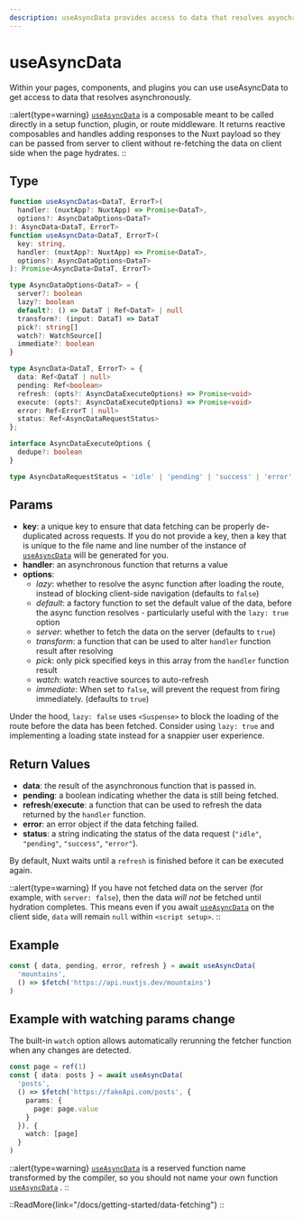 ```yaml
---
description: useAsyncData provides access to data that resolves asynchronously.
---
```

# useAsyncData

Within your pages, components, and plugins you can use useAsyncData to get access to data that resolves asynchronously.

::alert{type=warning}
[`useAsyncData`](/docs/api/composables/use-async-data) is a composable meant to be called directly in a setup function, plugin, or route middleware. It returns reactive composables and handles adding responses to the Nuxt payload so they can be passed from server to client without re-fetching the data on client side when the page hydrates.
::

## Type

```ts [Signature]
function useAsyncDatas<DataT, ErrorT>(
  handler: (nuxtApp?: NuxtApp) => Promise<DataT>,
  options?: AsyncDataOptions<DataT>
): AsyncData<DataT, ErrorT>
function useAsyncData<DataT, ErrorT>(
  key: string,
  handler: (nuxtApp?: NuxtApp) => Promise<DataT>,
  options?: AsyncDataOptions<DataT>
): Promise<AsyncData<DataT, ErrorT>

type AsyncDataOptions<DataT> = {
  server?: boolean
  lazy?: boolean
  default?: () => DataT | Ref<DataT> | null
  transform?: (input: DataT) => DataT
  pick?: string[]
  watch?: WatchSource[]
  immediate?: boolean
}

type AsyncData<DataT, ErrorT> = {
  data: Ref<DataT | null>
  pending: Ref<boolean>
  refresh: (opts?: AsyncDataExecuteOptions) => Promise<void>
  execute: (opts?: AsyncDataExecuteOptions) => Promise<void>
  error: Ref<ErrorT | null>
  status: Ref<AsyncDataRequestStatus>
};

interface AsyncDataExecuteOptions {
  dedupe?: boolean
}

type AsyncDataRequestStatus = 'idle' | 'pending' | 'success' | 'error'
```

## Params

* **key**: a unique key to ensure that data fetching can be properly de-duplicated across requests. If you do not provide a key, then a key that is unique to the file name and line number of the instance of [`useAsyncData`](/docs/api/composables/use-async-data) will be generated for you.
* **handler**: an asynchronous function that returns a value
* **options**:
  * _lazy_: whether to resolve the async function after loading the route, instead of blocking client-side navigation (defaults to `false`)
  * _default_: a factory function to set the default value of the data, before the async function resolves - particularly useful with the `lazy: true` option
  * _server_: whether to fetch the data on the server (defaults to `true`)
  * _transform_: a function that can be used to alter `handler` function result after resolving
  * _pick_: only pick specified keys in this array from the `handler` function result
  * _watch_: watch reactive sources to auto-refresh
  * _immediate_: When set to `false`, will prevent the request from firing immediately. (defaults to `true`)

Under the hood, `lazy: false` uses `<Suspense>` to block the loading of the route before the data has been fetched. Consider using `lazy: true` and implementing a loading state instead for a snappier user experience.

## Return Values

* **data**: the result of the asynchronous function that is passed in.
* **pending**: a boolean indicating whether the data is still being fetched.
* **refresh**/**execute**: a function that can be used to refresh the data returned by the `handler` function.
* **error**: an error object if the data fetching failed.
* **status**: a string indicating the status of the data request (`"idle"`, `"pending"`, `"success"`, `"error"`).

By default, Nuxt waits until a `refresh` is finished before it can be executed again.

::alert{type=warning}
If you have not fetched data on the server (for example, with `server: false`), then the data _will not_ be fetched until hydration completes. This means even if you await [`useAsyncData`](/docs/api/composables/use-async-data) on the client side, `data` will remain `null` within `<script setup>`.
::

## Example

```ts
const { data, pending, error, refresh } = await useAsyncData(
  'mountains',
  () => $fetch('https://api.nuxtjs.dev/mountains')
)
```

## Example with watching params change

The built-in `watch` option allows automatically rerunning the fetcher function when any changes are detected.

```ts
const page = ref(1)
const { data: posts } = await useAsyncData(
  'posts',
  () => $fetch('https://fakeApi.com/posts', {
    params: {
      page: page.value
    }
  }), {
    watch: [page]
  }
)
```

::alert{type=warning}
[`useAsyncData`](/docs/api/composables/use-async-data) is a reserved function name transformed by the compiler, so you should not name your own function [`useAsyncData`](/docs/api/composables/use-async-data) .
::

::ReadMore{link="/docs/getting-started/data-fetching"}
::
